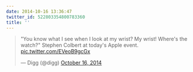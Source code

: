 ```yaml
---
date: 2014-10-16 13:36:47
twitter_id: 522803354800783360
title: ''
---
```


<blockquote class="twitter-tweet"><p lang="en" dir="ltr">&quot;You know what I see when I look at my wrist? My wrist! Where&#39;s the watch?&quot; Stephen Colbert at today&#39;s Apple event. <a href="http://t.co/EVeoB9gcGx">pic.twitter.com/EVeoB9gcGx</a></p>&mdash; Digg (@digg) <a href="https://twitter.com/digg/status/522802832022720512?ref_src=twsrc%5Etfw">October 16, 2014</a></blockquote>
<script async src="https://platform.twitter.com/widgets.js" charset="utf-8"></script>
